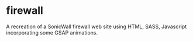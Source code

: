 # firewall
A recreation of a SonicWall firewall web site using HTML, SASS, Javascript incorporating some GSAP animations.
